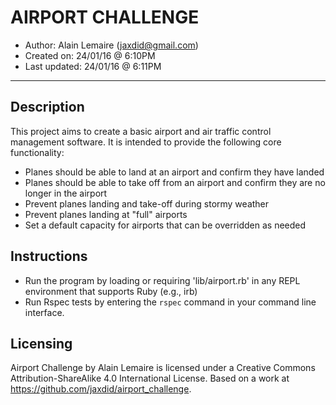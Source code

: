AIRPORT CHALLENGE
=================

- Author:       Alain Lemaire (jaxdid@gmail.com)
- Created on:   24/01/16 @ 6:10PM
- Last updated: 24/01/16 @ 6:11PM

***

Description
-----------
This project aims to create a basic airport and air traffic control management software. It is intended to provide the following core functionality:

* Planes should be able to land at an airport and confirm they have landed
* Planes should be able to take off from an airport and confirm they are no longer in the airport
* Prevent planes landing and take-off during stormy weather
* Prevent planes landing at "full" airports
* Set a default capacity for airports that can be overridden as needed

Instructions
------------
* Run the program by loading or requiring 'lib/airport.rb' in any REPL environment that supports Ruby (e.g., irb)
* Run Rspec tests by entering the `rspec` command in your command line interface.

Licensing
---------
Airport Challenge by Alain Lemaire is licensed under a Creative Commons Attribution-ShareAlike 4.0 International License.
Based on a work at https://github.com/jaxdid/airport_challenge.
